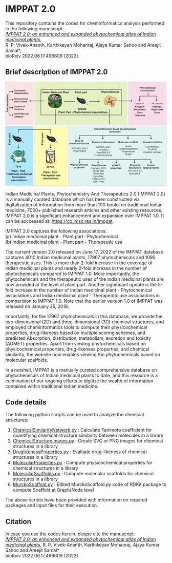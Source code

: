 # IMPPAT 2.0
 
This repository contains the codes for cheminformatics analysis performed in the following manuscript:<br>
<i>[IMPPAT 2.0: an enhanced and expanded phytochemical atlas of Indian medicinal plants](https://www.biorxiv.org/content/10.1101/2022.06.17.496609v1),</i><br>
R. P. Vivek-Ananth, Karthikeyan Mohanraj, Ajaya Kumar Sahoo and Areejit Samal*,<br>
bioRxiv 2022.06.17.496609 (2022).

## Brief description of IMPPAT 2.0
![DatabaseOverview](https://github.com/asamallab/IMPPAT2/blob/main/DatabaseOverview.png)

Indian Medicinal Plants, Phytochemistry And Therapeutics 2.0 (IMPPAT 2.0) is a manually curated database which has been constructed via digitalization of information from more than 100 books on traditional Indian medicine, 7000+ published research articles and other existing resources. IMPPAT 2.0 is a significant enhancement and expansion over IMPPAT 1.0. It can be acccessed at: https://cb.imsc.res.in/imppat.

IMPPAT 2.0 captures the following associations:<br>
(a) Indian medicinal plant - Plant part- Phytochemical <br>
(b) Indian medicinal plant - Plant part - Therapeutic use<br>

The current version 2.0 released on June 17, 2022 of the IMPPAT database captures 4010 Indian medicinal plants, 17967 phytochemicals and 1095 therapeutic uses. This is more than 2-fold increase in the coverage of Indian medicinal plants and nearly 2-fold increase in the number of phytochemicals compared to IMPPAT 1.0. More importantly, the phytochemicals and the therapeutic uses of the Indian medicinal plants are now provided at the level of plant part. Another significant update is the 5-fold increase in the number of Indian medicinal plant - Phytochemical associations and Indian medicinal plant - Therapeutic use associations in comparision to IMPPAT 1.0. Note that the earlier version 1.0 of IMPPAT was released on January 25, 2018.

Importantly, for the 17967 phytochemicals in this database, we provide the two-dimensional (2D) and three-dimensional (3D) chemical structures, and employed cheminformatics tools to compute their physicochemical properties, drug-likeness based on multiple scoring schemes, and predicted Absorption, distribution, metabolism, excretion and toxicity (ADMET) properties. Apart from viewing phytochemicals based on physicochemical properties, drug-likeness properties, and chemical similarity, the website now enables viewing the phytochemicals based on molecular scaffolds.

In a nutshell, IMPPAT is a manually curated comprehensive database on phytochemicals of Indian medicinal plants to date, and this resource is a culmination of our ongoing efforts to digitize the wealth of information contained within traditional Indian medicine. 

## Code details

The following python scripts can be used to analyze the chemical structures:
1) [ChemicalSimilarityNetwork.py](https://github.com/asamallab/IMPPAT2/blob/main/CODES/ChemicalSimilarityNetwork.py) : Calculate Tanimoto coefficient for quantifying chemical structure similarity between molecules in a library
2) [ChemicalStructureImages.py](https://github.com/asamallab/IMPPAT2/blob/main/CODES/ChemicalStructureImages.py) : Create SVG or PNG images for chemical structures in a library
3) [DruglikenessProperties.py](https://github.com/asamallab/IMPPAT2/blob/main/CODES/DruglikenessProperties.py) : Evaluate drug-likeness of chemical structures in a library
4) [MolecularProperties.py](https://github.com/asamallab/IMPPAT2/blob/main/CODES/MolecularProperties.py) : Compute physicochemical properties for chemical structures in a library 
5) [MolecularScaffolds.py](https://github.com/asamallab/IMPPAT2/blob/main/CODES/MolecularScaffolds.py) : Compute molecular scaffolds for chemical structures in a library
6) [MurckoScaffold.py](https://github.com/asamallab/IMPPAT2/blob/main/CODES/MurckoScaffold.py) : Edited MurckoScaffold.py code of RDKit package to compute Scaffold at Graph/Node level

The above scripts have been provided with information on required packages and input files for their execution.

## Citation
In case you use the codes herein, please cite the manuscript:<br/>
<i>[IMPPAT 2.0: an enhanced and expanded phytochemical atlas of Indian medicinal plants](https://www.biorxiv.org/content/10.1101/2022.06.17.496609v1)</i>, R. P. Vivek-Ananth, Karthikeyan Mohanraj, Ajaya Kumar Sahoo and Areejit Samal*,<br> bioRxiv 2022.06.17.496609 (2022).
